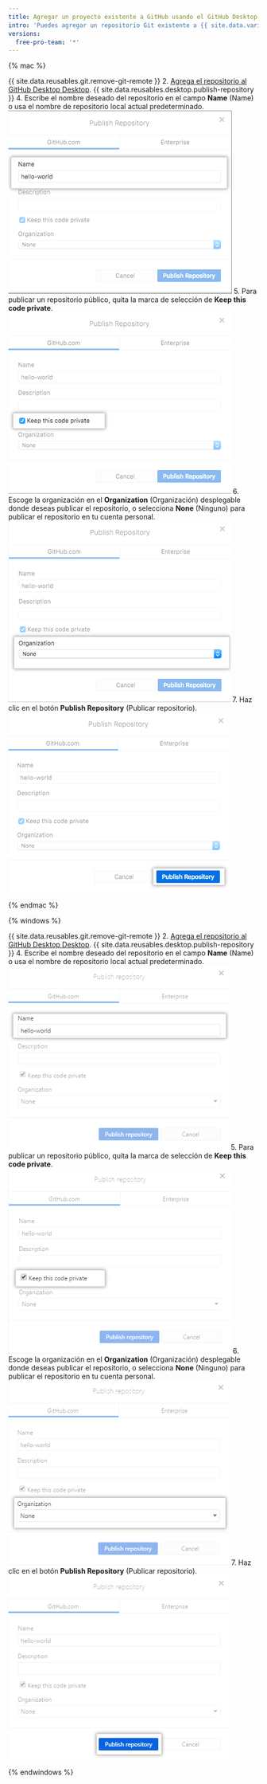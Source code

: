 ```yaml
---
title: Agregar un proyecto existente a GitHub usando el GitHub Desktop
intro: 'Puedes agregar un repositorio Git existente a {{ site.data.variables.product.prodname_dotcom }} usando {{ site.data.variables.product.prodname_desktop }}.'
versions:
  free-pro-team: '*'
---
```


{% mac %}

{{ site.data.reusables.git.remove-git-remote }}
2. [Agrega el repositorio al GitHub Desktop Desktop](/desktop/guides/contributing-to-projects/adding-a-repository-from-your-local-computer-to-github-desktop/).
{{ site.data.reusables.desktop.publish-repository }}
4. Escribe el nombre deseado del repositorio en el campo **Name** (Name) o usa el nombre de repositorio local actual predeterminado. ![El campo Name (Nombre)](/assets/images/help/desktop/publish-repository-name-mac.png)
5. Para publicar un repositorio público, quita la marca de selección de **Keep this code private**. ![Marca la casilla de verificación privada de este código](/assets/images/help/desktop/publish-repository-private-checkbox-mac.png)
6. Escoge la organización en el **Organization** (Organización) desplegable donde deseas publicar el repositorio, o selecciona **None** (Ninguno) para publicar el repositorio en tu cuenta personal. ![Desplegable de la organización](/assets/images/help/desktop/publish-repository-org-dropdown-mac.png)
7. Haz clic en el botón **Publish Repository** (Publicar repositorio). ![El botón Publish repository (Publicar repositorio) en el cuadro de diálogo Publish Repository (Publicar repositorio)](/assets/images/help/desktop/publish-repository-dialog-button-mac.png)

{% endmac %}

{% windows %}

{{ site.data.reusables.git.remove-git-remote }}
2. [Agrega el repositorio al GitHub Desktop Desktop](/desktop/guides/contributing-to-projects/adding-a-repository-from-your-local-computer-to-github-desktop/).
{{ site.data.reusables.desktop.publish-repository }}
4. Escribe el nombre deseado del repositorio en el campo **Name** (Name) o usa el nombre de repositorio local actual predeterminado. ![El campo Name (Nombre)](/assets/images/help/desktop/publish-repository-name-win.png)
5. Para publicar un repositorio público, quita la marca de selección de **Keep this code private**. ![Marca la casilla de verificación privada de este código](/assets/images/help/desktop/publish-repository-private-checkbox-win.png)
6. Escoge la organización en el **Organization** (Organización) desplegable donde deseas publicar el repositorio, o selecciona **None** (Ninguno) para publicar el repositorio en tu cuenta personal. ![Desplegable de la organización](/assets/images/help/desktop/publish-repository-org-dropdown-win.png)
7. Haz clic en el botón **Publish Repository** (Publicar repositorio). ![El botón Publish repository (Publicar repositorio) en el cuadro de diálogo Publish repository (Publicar repositorio)](/assets/images/help/desktop/publish-repository-dialog-button-win.png)

{% endwindows %}
